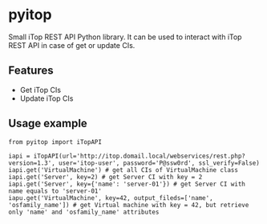 # pyitop
Small iTop REST API Python library. It can be used to interact with iTop REST API in case of get or update CIs.

## Features
- Get iTop CIs
- Update iTop CIs

## Usage example
```code Python
from pyitop import iTopAPI

iapi = iTopAPI(url='http://itop.domail.local/webservices/rest.php?version=1.3', user='itop-user', password='P@ssw0rd', ssl_verify=False)
iapi.get('VirtualMachine') # get all CIs of VirtualMachine class
iapi.get('Server', key=2) # get Server CI with key = 2
iapi.get('Server', key={'name': 'server-01'}) # get Server CI with name equals to 'server-01'
iapu.get('VirtualMachine', key=42, output_fileds=['name', 'osfamily_name']) # get Virtual machine with key = 42, but retrieve only 'name' and 'osfamily_name' attributes
```
